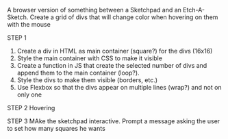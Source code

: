 A browser version of something between a Sketchpad and an Etch-A-Sketch. Create a grid of divs that will change color when hovering on them with the mouse

STEP 1
1. Create a div in HTML as main container (square?) for the divs (16x16)
2. Style the main container with CSS to make it visible
3. Create a function in JS that create the selected number of divs and append them to the main container (loop?).
4. Style the divs to make them visible (borders, etc.)
5. Use Flexbox so that the divs appear on multiple lines (wrap?) and not on only one

STEP 2
Hovering

STEP 3
MAke the sketchpad interactive. Prompt a message asking the user to set how many squares he wants